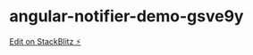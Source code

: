 # angular-notifier-demo-gsve9y

[Edit on StackBlitz ⚡️](https://stackblitz.com/edit/angular-notifier-demo-gsve9y)